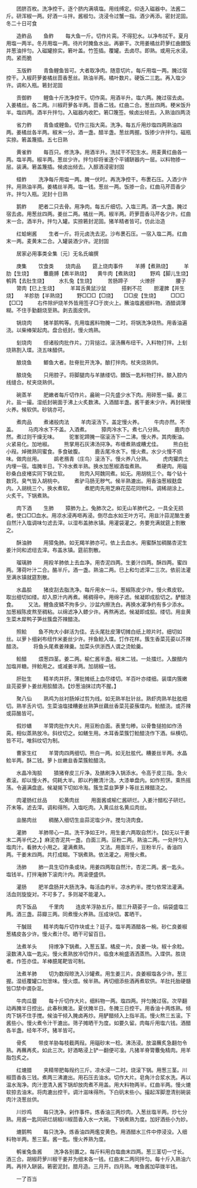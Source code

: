 <!-- { "loadSidebar": true } -->
　　团脐百枚。洗净控干。逐个脐内满填塩。用线缚定。仰迭入磁器中。法酱二斤。研浑椒一两。好酒一斗拌。酱椒匀。浇浸令过蟹一指。酒少再添。密封泥固。冬二十日可食

　　造鲊品
　　鱼鲊
　　每大鱼一斤。切作片脔。不得犯水。以净布拭干。夏月用塩一两半。冬月用塩一两。待片时腌鱼水出。再擗干。次用姜橘丝莳萝红曲饙饭并葱油拌匀。入磁罐捺实。箬叶盖。竹签插。覆罐。去卤尽。即熟。或用元水浸。肉。紧而脆

　　玉版鲊
　　青鱼鲤鱼皆可。大者取净肉。随意切片。每斤用塩一两。腌过宿控干。入椒莳萝姜橘丝茴香葱丝。熟油半两。橘叶数片。硬饭二三匙。再入塩少许。调和入瓶。箬封泥固

　　贡御鲊
　　鲤鱼十斤洗净控干。切作脔。用酒半升。塩六两。腌过宿去卤。入姜橘丝。各二两。川椒莳萝各半两。茴香二钱。红曲二合。葱丝四两。稉米饭升半。塩四两。酒半升拌匀。入磁器内收贮。箬□篾签。候卤出倾去。入熟油四两浇

　　省力鲊
　　青鱼或鲤鱼。切作三指大脔。洗净。每五斤用炒塩四两熟油四两。姜橘丝各半两。椒末一分。酒一盏。醋半盏。葱丝两握。饭掺少许拌匀。磁瓶实捺。箬盖篾插。五七日熟

　　黄雀鲊
　　每百只。修洗净。用酒半升。洗拭干不犯生水。用麦黄红曲各一两。塩半两。椒半两。葱丝少许。拌匀却将雀逐个平铺缾器内一层。以料物掺一层。装满。箬盖篾插。候卤出倾去。入醇酒浸密封固

　　蛏鲊
　　洗净每斤用塩一两。腌一伏时。再洗净控干。布褁石压。入酒少许拌。用熟油半两。姜橘丝半两。塩一钱。葱丝一两。饭掺一合。红曲马芹茴香少许。拌匀入瓶。泥封十日熟

　　鹅鲊
　　肥者二只去骨。用净肉。每五斤细切。入塩三两。酒一大盏。腌过宿去卤。用葱丝四两。姜丝二两。橘丝一两。椒半两。莳萝茴香马芹各少许。红曲末一合。酒半升。拌匀入罐。实捺箬封泥固。猪羊精者皆可。仿此治造

　　红蛤蜊酱
　　生者一斤。将元卤洗去泥。沙布褁石压。一宿入塩二两。红曲末一两。麦黄末二合。入罐装酒少许。泥封固

　　居家必用事类全集〔元〕无名氏编撰

　　庚集
　　饮食类
　　烧肉品
　　筵上烧肉事件
　　羊膊【煮熟烧】　　　羊肋【生烧】
　　麞鹿膊【煮半熟烧】　　黄牛肉【煮熟烧】
　　野鸡【脚儿生烧】　　　鹌鹑【去肚生烧】
　　水扎兔【生烧】　　　苦肠蹄子
　　火燎肝　　　　腰子
　　膂肉【巳上生烧】　　　羊耳舌黄鼠沙鼠　　　搭剌不花
　　胆灌脾【并生烧】　　羊胗肪【半熟烧】
　　野□□□【□烧】　　□□皮【生烧】
　　□□□【□□】
　　右件除炉烧羊外皆用签子□于炭火上。蘸油塩酱细料物。酒醋调薄糊。不住手勤翻烧至熟。剥去面皮供。

　　锅烧肉
　　猪羊鹅鸭等。先用塩酱料物腌一二时。将锅洗净烧热。用香油遍浇。以柴棒架起肉。盘合纸封。慢火熓熟。

　　刬烧肉
　　但诸般肉批作片。刀背搥过。滚汤蘸布纽干。入料物打拌。上刬烧熟割入堞。浇五味醋供。

　　酿烧鱼
　　鲫鱼大者。肚脊批开洗净。酿打拌肉。杖夹烧熟供。

　　酿烧兔
　　只用腔子。将脚腿肉与羊脿缕切。饙饭一匙料物打拌。酿入腔内线缝合。杖夹烧熟供。

　　碗蒸羊
　　肥嫩者每斤切作片。麄碗一只先盛少水下肉。用碎葱一撮。姜三片。盐一撮。湿纸封碗面于沸上火炙数沸。入酒醋半盏。酱干姜末少许。再封碗慢火养。候软供。砂铫亦可。

　　煮肉品
　　煮诸般肉法
　　羊肉滚汤下。盖定慢火养。
　　牛肉亦然。不盖。
　　马肉冷水下不盖。入酒煮。
　　獐肉冷水下。煮七八分熟。
　　鹿肉亦然。煮过则干燥无味。
　　驼峯驼蹄腌一宿滚汤下一二沸。慢火养。其肉衡油。火紧易化。加地椒。
　　熊掌用石灰沸汤挦净。布缠煮熟或糟尤佳。
　　熊白批小叚。焯微熟同蜜食。多食破腹。
　　鹿舌尾冷水下。慢火煮。水少火慢不损味。做肉丝用。
　　鹚老鴈青（庄鸟）滚汤下。慢火养八分熟。
　　虎肉獾肉土内埋一宿。塩腌半日。下冷水煮半熟。换水加葱椒酒塩煮熟。
　　煮硬肉。用碯砂桑白皮楮实同下锅立软。
　　败肉入阿魏同煮。如无。用胡桃三个。每个钻十数窍。臭气皆入胡桃中。
　　煮驴马肠无秽气。候半熟漉出。用香油葱椒麸盘内。入胡桃三个。换水煮软。
　　煮肥肉先用芝麻花茄花同物料。调稀胡涂上。火炙干。下锅煮熟。

　　肉下酒
　　生肺
　　獐肺为上。兔肺次之。如无山羊肺代之。一具全无损者。使口□□血水。用凉水浸再咂再浸。倒尽血水如王叶方可。用韭汁蒜泥酪生姜自然汁入塩调味匀滤去滓。以湿布盖肺氷镇。用灌袋灌之。务要充满就筵上割散之。

　　酥油肺
　　用獐兔肺。如无羯羊肺亦可。依上去血水。用蜜酥加稠酪杏泥生姜汁同和滤纽去滓。布盖氷镇。筵前割散。

　　瑠璃肺
　　用羖羊肺依上去血净。用杏泥四两。生姜汁四两。酥四两。蜜四两。薄荷叶汁二合。酪半斤。酒一盏。熟油二两。巳上和匀滤滓二三次。依前法灌至满氷镇就筵割散。

　　水晶脍
　　猪皮刮去脂洗净。每斤用水一斗。葱椒陈皮少许。慢火煮皮软。取出细切如缕。却入原汁内再煮。稀稠得中。用绵子滤。候凝即成脍切之。酽醋浇食。
　　又法。鲤鱼皮鳞不拘多少。沙盆内擦洗白。再换水濯净约有多少添水。加葱椒陈皮熬至稠粘。以绵滤净入鳔少许。再熬再滤。候凝即成脍。缕切。用韭黄生菜木犀鸭子笋丝簇盘芥辣醋浇。

　　照鲙
　　鱼不拘大小鲜活为佳。去头尾肚皮薄切摊白纸上晾片时。细切如丝。以萝卜细剁布纽作米姜丝少许。拌鱼鲙入堞。饤作花样。簇生香菜芫荽以芥辣醋浇。
　　将鱼头尾煮姜辣羹。加菜头供浙西人谓之烫鲙羹。

　　鲙醋
　　煨葱四茎。姜二两。榆仁酱半盏。椒末二钱。一处擂烂。入酸醋内加塩并糖。拌鲙用之。或减姜半两。加胡椒一钱。

　　肝肚生
　　精羊肉并肝。薄批摊纸上血尽缕切。羊百叶亦缕细。装堞内簇嫩韭芫荽萝卜姜丝用脍醋浇。【炒葱油抹过肉不腥。】

　　聚八仙
　　熟鸡为丝衬肠焯过剪为线。如无熟羊肚针丝。熟虾肉熟羊肚胘细切。熟羊舌片切。生菜油塩揉糟姜丝熟笋丝藕丝香菜芫荽蔟堞内。鲙醋浇。或芥辣或蒜酪皆可。

　　假炒蟮
　　羊膂肉批作大片。用豆粉白面。表里匀糁。以骨鲁搥拍如作汤脔。相似蒸熟放冷。斜纹切之。如鳝生用。木耳香菜簇饤鲙醋浇作下酒。纵横切。皆不可。唯斜纹切为制。

　　曹家生红
　　羊膂肉四两细切。熊白一两。如无肚胘代。糟姜丝半两。水晶鲙半两。酥二钱。萝卜丝嫩韭香菜簇鲙醋浇。

　　水晶冷淘脍
　　獖猪脊皮三斤净。及脿刷净入锅添水。令高于皮三指。急火煮滚。却以慢火养。伺耗大半。即以杓撇清汁浇。大漆单盘内。如作煎饼。乘热摇荡。令遍满盘底。候凝揭下切如冷淘。簇生菜韭笋萝卜等丝五辣醋浇之。

　　肉灌肠红丝品
　　松黄肉丝
　　用面酱或榆仁酱研烂。入姜汁醋松子研烂。芥末等。滤去滓。调和得所。入塩吃肉。入黄瓜丝名黄瓜肉丝。

　　韭酪肉丝
　　稠酪入细切生韭蒜泥塩少许。搅匀浇肉食。

　　灌肺
　　羊肺带心一具。洗干净如王叶。用生姜六两取自然汁。【如无以干姜末二两半代之。】麻泥杏泥共一盏。白面三两。豆粉二两。熟油二两。一处拌匀入塩肉汁。看肺大小用之。灌满煮熟。
　　又法。用面半斤。豆粉半斤。香油四两。干姜末四两。共打成糊。下锅煮熟。依法灌之。用慢火煮。

　　汤肺
　　肺一具生切作条或块。用姜四两取自然汁。杏泥二两。酱一匙头。塩钱半。打拌淹肺下滚肉汁内。两滚便盛供。

　　灌肠
　　肥羊盘肠并大肠洗净。每活血杓半。凉水杓半。搅匀依常法灌满。活血则旋旋对。不可多了。多则凝不能灌入。

　　肉下饭品
　　千里肉
　　连皮羊浮胁五斤。醋三升葫荽子一合。绢袋盛塩三两。酒三盏。蒜瓣三两。同煮慢火养熟。压成块切。畧晒干。

　　干醎豉
　　精羊肉每斤切作块或土？廷子。塩半两酒醋各一椀。砂仁良姜椒葱橘皮各少许。慢火煮汁尽。晒干可留百日。

　　法煮羊头
　　挦燎净下锅煮。入葱五茎。橘皮一片。良姜一块。椒十余粒。滚数沸入塩一匙尖。慢火煮熟放冷切作片。临食木椀盛酒洒蒸热。入堞供。胜烧者。作签亦佳。羊棒臆尾靶皆可制。

　　法煮羊肺
　　切为数叚晾洗入沙罐煮。用生姜三片。良姜椒塩各少许。葱三握。湿纸覆罐口勿泄味。慢火煨。候半熟。再切细添些酒再煮软供。羊肚托胎硬髓皆□禁中谓杂沤。

　　牛肉瓜虀
　　每十斤切作大片。细料物一两。塩四两。拌匀腌过宿。次早翻动再腌半日控出。此春秋腌法。夏伏腌半日。冬腌三日控干。用香油十两炼熟。倾肉下锅不住手搅。候油干倾入腌卤再炒。用酽醋倾入上指半高。慢火熬三五滚。下酱些小。慢火煮令汁干漉出。筛子摊晒干为度。如要久留。肉每斤用塩六钱。酒醋各半盏。经年不坏。猪羊皆可。

　　骨炙
　　带皮羊胁每枝截两叚。用碯砂末一稔。沸汤浸。放温蘸炙急翻勿令熟。再蘸再炙。如此三次。好酒略浸上铲一翻便可飡。凡猪羊脊膂麞兔精肉。用羊脂包炙之。

　　红熝腊
　　夹精带肥每叚约三斤。凉水浸一二时。烧滚下锅。用葱三茎。川椒茴香各三钱。煮两三沸漉出。用石压去油水。切作大片。皂角汁合浆水洗。再以温水淘净。肉汁澄清入酱下锅却放肉煮不用盖。用大料物两半。红曲半两。慢火熝软掠去油末。将肉漉出控干。调汁滋味得所。下白矾末些小。撮起浑脚澄清别碗装肉汁浇葱丝供。

　　川炒鸡
　　每只洗净。剁作事件。炼香油三两炒肉。入葱丝塩半两。炒七分熟。用酱一匙同研烂胡椒川椒茴香入水一大碗。下锅煮熟为度。加好酒些小为妙。

　　熝鹅鸭
　　每只洗净。炼香油四两爁变黄色。用酒醋水三件中停浸没。入细料物半两。葱三茎。酱一匙。慢火养熟为度。

　　鹌雀兔鱼酱
　　洗净各别置之。每斤料用白塩曲末四两。葱三茎切一寸长。酒三合。胡椒莳萝川椒干姜并为细末各一钱。红曲末二两同拌匀。每十斤入熟油六两。再拌入缾装。箬密泥封。腊月造。三月开。四月熟。唯鱼酱加荜拨半钱。

　　一了百当
